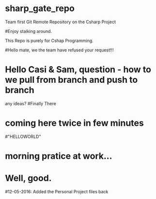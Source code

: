 # sharp_gate_repo
Team first Git Remote Repository on the Csharp Project


#Enjoy stalking around.


This Repo is purely for Cshap Programming.

#Hello mate, we the team have refused your request!!!
# Hello Casi & Sam, question - how to we pull from branch and push to branch
any ideas?
 #Finally There


# coming here twice in few minutes


#"HELLOWORLD"


# morning pratice at work...

# Well, good.

#12-05-2016: Added the Personal Project files back
